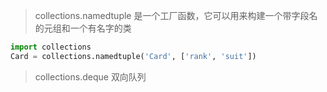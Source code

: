 
> collections.namedtuple 是一个工厂函数，它可以用来构建一个带字段名的元组和一个有名字的类
```python
import collections
Card = collections.namedtuple('Card', ['rank', 'suit'])
```

> collections.deque 双向队列
```python

```

